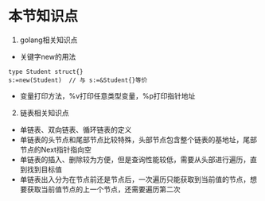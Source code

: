 # 本节知识点

1. golang相关知识点

- 关键字new的用法

```
type Student struct{}
s:=new(Student)  // 与 s:=&Student{}等价
```

- 变量打印方法，%v打印任意类型变量，%p打印指针地址

2. 链表相关知识点

- 单链表、双向链表、循环链表的定义
- 单链表的头节点和尾部节点比较特殊，头部节点包含整个链表的基地址，尾部节点的Next指针指向空
- 单链表的插入、删除较为方便，但是查询性能较低，需要从头部进行遍历，直到找到目标值
- 单链表出入分为在节点前还是节点后，一次遍历只能获取到当前值的节点，想要获取当前值节点的上一个节点，还需要遍历第二次